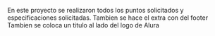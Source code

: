 En este proyecto se realizaron todos los puntos solicitados y especificaciones solicitadas.
Tambien se hace el extra con del footer
Tambien se coloca un titulo al lado del logo de Alura
